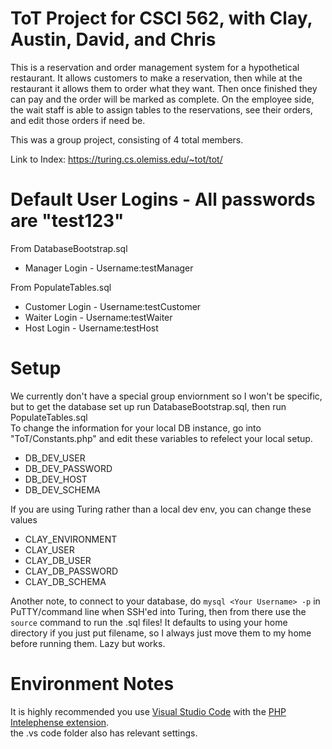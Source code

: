 # ToT Project for CSCI 562, with Clay, Austin, David, and Chris
This is a reservation and order management system for a hypothetical restaurant. It allows customers to make a reservation, then while at the restaurant it allows them to order what they want. Then once finished they can pay and the order will be marked as complete. On the employee side, the wait staff is able to assign tables to the reservations, see their orders, and edit those orders if need be. 

This was a group project, consisting of 4 total members.

Link to Index: https://turing.cs.olemiss.edu/~tot/tot/

# Default User Logins - All passwords are "test123"
From DatabaseBootstrap.sql
* Manager Login - Username:testManager

From PopulateTables.sql
* Customer Login - Username:testCustomer
* Waiter Login - Username:testWaiter
* Host Login - Username:testHost

# Setup

We currently don't have a special group enviornment so I won't be specific, but to get the database set up run DatabaseBootstrap.sql, then run PopulateTables.sql     
To change the information for your local DB instance, go into "ToT/Constants.php" and edit these variables to refelect your local setup.
* DB_DEV_USER
* DB_DEV_PASSWORD
* DB_DEV_HOST
* DB_DEV_SCHEMA

If you are using Turing rather than a local dev env, you can change these values
* CLAY_ENVIRONMENT
* CLAY_USER
* CLAY_DB_USER
* CLAY_DB_PASSWORD
* CLAY_DB_SCHEMA

Another note, to connect to your database, do `mysql <Your Username> -p` in PuTTY/command line when SSH'ed into Turing, then from there use the `source` command to run the .sql files! It defaults to using your home directory if you just put filename, so I always just move them to my home before running them. Lazy but works.
# Environment Notes

It is highly recommended you use [Visual Studio Code](https://code.visualstudio.com) with the [PHP Intelephense extension](https://marketplace.visualstudio.com/items?itemName=bmewburn.vscode-intelephense-client).     
the .vs code folder also has relevant settings.
